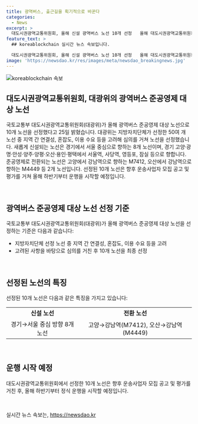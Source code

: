 ```yaml
---
title: 광역버스, 출근길을 획기적으로 바꾼다
categories:
  - News
excerpt: >
  대도시권광역교통위원회, 올해 신설 광역버스 노선 10개 선정   올해 대도시권광역교통위원회는 50여 개 노선 중 10개의 광역버스 노선을 선정했다고 발표했다. 이는 지방자치단체가 선정한 노선 중 연결성, 혼잡도, 이용수요 등을 고려한 결과로, 이 중 8개 노선은 경기에서 서울 중심으로 향하며, 나머지 2개 노선은 준공영제로 전환될 예정이다. 이들 노선은 올해 하반기부터 운행을 시작할 예정이다.
feature_text: >
  ## koreablockchain 실시간 뉴스 속보입니다.

  대도시권광역교통위원회, 올해 신설 광역버스 노선 10개 선정   올해 대도시권광역교통위원회는 50여 개 노선 중 10개의 광역버스 노선을 선정했다고 발표했다. 이는 지방자치단체가 선정한 노선 중 연결성, 혼잡도, 이용수요 등을 고려한 결과로, 이 중 8개 노선은 경기에서 서울 중심으로 향하며, 나머지 2개 노선은 준공영제로 전환될 예정이다. 이들 노선은 올해 하반기부터 운행을 시작할 예정이다.
image: 'https://newsdao.kr/res/images/meta/newsdao_breakingnews.jpg'
---
```


<p><img src="https://newsdao.kr/res/images/meta/newsdao_breakingnews.jpg" alt="koreablockchain 속보" /></p>

<h2 data-ke-size="size26">대도시권광역교통위원회, 대광위의 광역버스 준공영제 대상 노선</h2>

<p>국토교통부 대도시권광역교통위원회(대광위)가 올해 광역버스 준공영제 대상 노선으로 10개 노선을 선정했다고 25일 밝혔습니다. 대광위는 지방자치단체가 선정한 50여 개 노선 중 지역 간 연결성, 혼잡도, 이용 수요 등을 고려해 심의를 거쳐 노선을 선정했습니다. 새롭게 신설되는 노선은 경기에서 서울 중심으로 향하는 8개 노선이며, 경기 고양·광명·안성·양주·양평·오산·용인·평택에서 서울역, 사당역, 영등포, 잠실 등으로 향합니다. 준공영제로 전환되는 노선은 고양에서 강남역으로 향하는 M7412, 오산에서 강남역으로 향하는 M4449 등 2개 노선입니다. 선정된 10개 노선은 향후 운송사업자 모집 공고 및 평가를 거쳐 올해 하반기부터 운행을 시작할 예정입니다.</p>

<p data-ke-size="size16">&nbsp;</p>

<h2 data-ke-size="size24">광역버스 준공영제 대상 노선 선정 기준</h2>

<p>국토교통부 대도시권광역교통위원회(대광위)가 올해 광역버스 준공영제 대상 노선을 선정하는 기준은 다음과 같습니다:</p>

<ul>
    <li>지방자치단체 선정 노선 중 지역 간 연결성, 혼잡도, 이용 수요 등을 고려</li>
    <li>고려된 사항을 바탕으로 심의를 거친 후 10개 노선을 최종 선정</li>
</ul>

<p data-ke-size="size16">&nbsp;</p>

<h2 data-ke-size="size24">선정된 노선의 특징</h2>

<p>선정된 10개 노선은 다음과 같은 특징을 가지고 있습니다:</p>

<table>
    <tr>
        <td style="text-align: center; height: 17px;"><b>신설 노선</b></td>
        <td style="text-align: center; height: 17px;"><b>전환 노선</b></td>
    </tr>
    <tr>
        <td style="text-align: center; height: 17px;">경기→서울 중심 방향 8개 노선</td>
        <td style="text-align: center; height: 17px;">고양→강남역(M7412), 오산→강남역(M4449)</td>
    </tr>
</table>

<p data-ke-size="size16">&nbsp;</p>

<h2 data-ke-size="size24">운행 시작 예정</h2>

<p>대도시권광역교통위원회에서 선정한 10개 노선은 향후 운송사업자 모집 공고 및 평가를 거친 후, 올해 하반기부터 정식 운행을 시작할 예정입니다.</p>

<p data-ke-size="size16">&nbsp;</p>
실시간 뉴스 속보는, <a href="https://newsdao.kr" rel="dofollow">https://newsdao.kr</a>


